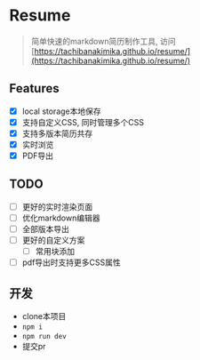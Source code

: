 # Resume
> 简单快速的markdown简历制作工具, 访问 [https://tachibanakimika.github.io/resume/](https://tachibanakimika.github.io/resume/)
## Features
- [x] local storage本地保存
- [x] 支持自定义CSS, 同时管理多个CSS
- [x] 支持多版本简历共存
- [x] 实时浏览
- [x] PDF导出
## TODO
- [ ] 更好的实时渲染页面
- [ ] 优化markdown编辑器
- [ ] 全部版本导出
- [ ] 更好的自定义方案
  - [ ] 常用块添加
- [ ] pdf导出时支持更多CSS属性

## 开发

- clone本项目
- `npm i`
- `npm run dev`
- 提交pr